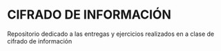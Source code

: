 # CIFRADO DE INFORMACIÓN 

Repositorio dedicado a las entregas y ejercicios realizados en a clase de cifrado de información 
